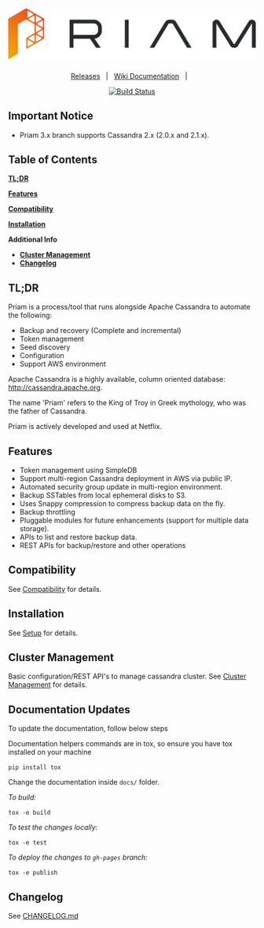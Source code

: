 <h1 align="center">
  <img src="images/priam.png" alt="Priam Logo" />
</h1>

<div align="center">

[Releases][release]&nbsp;&nbsp;&nbsp;|&nbsp;&nbsp;&nbsp;[Wiki Documentation][wiki]&nbsp;&nbsp;&nbsp;|&nbsp;&nbsp;&nbsp;

[![Build Status][img-travis-ci]][travis-ci]

</div>

## Important Notice
* Priam 3.x branch supports Cassandra 2.x (2.0.x and 2.1.x). 

## Table of Contents
[**TL;DR**](#tldr)

[**Features**](#features)

[**Compatibility**](#compatibility)

[**Installation**](#installation)

**Additional Info**
  * [**Cluster Management**](#clustermanagement)
  * [**Changelog**](#changelog)


## TL;DR
Priam is a process/tool that runs alongside Apache Cassandra to automate the following:
- Backup and recovery (Complete and incremental)
- Token management
- Seed discovery
- Configuration
- Support AWS environment

Apache Cassandra is a highly available, column oriented database: http://cassandra.apache.org.

The name 'Priam' refers to the King of Troy in Greek mythology, who was the father of Cassandra.

Priam is actively developed and used at Netflix.

## Features
- Token management using SimpleDB
- Support multi-region Cassandra deployment in AWS via public IP.
- Automated security group update in multi-region environment.
- Backup SSTables from local ephemeral disks to S3.
- Uses Snappy compression to compress backup data on the fly.
- Backup throttling
- Pluggable modules for future enhancements (support for multiple data storage).
- APIs to list and restore backup data.
- REST APIs for backup/restore and other operations

## Compatibility
See [Compatibility](https://github.com/Netflix/Priam/wiki/Compatibility) for details.


## Installation
See [Setup](https://github.com/Netflix/Priam/wiki/Setup) for details. 


## Cluster Management
Basic configuration/REST API's to manage cassandra cluster. See [Cluster Management](https://github.com/Netflix/Priam/wiki/Cluster-Management) for details. 

## Documentation Updates

To update the documentation, follow below steps

Documentation helpers commands are in tox, so ensure you have tox installed on your machine

```
pip install tox
```
Change the documentation inside `docs/` folder. 

*To build:*

```
tox -e build
```

*To test the changes locally:*
```
tox -e test
```

*To deploy the changes to `gh-pages` branch:*
```
tox -e publish
```

## Changelog
See [CHANGELOG.md](CHANGELOG.md)

<!-- 
References
-->
[release]:https://github.com/Netflix/Priam/releases/latest "Latest Release (external link) ➶"
[wiki]:https://github.com/Netflix/Priam/wiki
[repo]:https://github.com/Netflix/Priam
[img-travis-ci]:https://travis-ci.org/Netflix/Priam.svg?branch=3.x
[travis-ci]:https://travis-ci.org/Netflix/Priam

